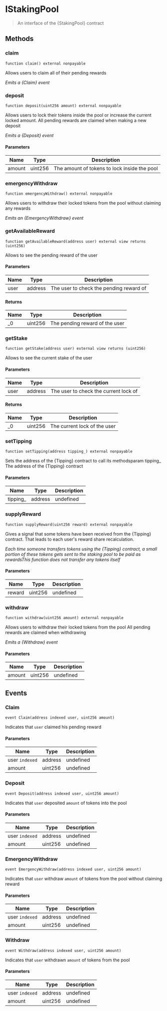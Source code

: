 # IStakingPool



> An interface of the {StakingPool} contract





## Methods

### claim

```solidity
function claim() external nonpayable
```

Allows users to claim all of their pending rewards

*Emits a {Claim} event*


### deposit

```solidity
function deposit(uint256 amount) external nonpayable
```

Allows users to lock their tokens inside the pool         or increase the current locked amount. All pending rewards         are claimed when making a new deposit

*Emits a {Deposit} event*

#### Parameters

| Name | Type | Description |
|---|---|---|
| amount | uint256 | The amount of tokens to lock inside the pool |

### emergencyWithdraw

```solidity
function emergencyWithdraw() external nonpayable
```

Allows users to withdraw their locked tokens from the pool         without claiming any rewards

*Emits an {EmergencyWithdraw} event*


### getAvailableReward

```solidity
function getAvailableReward(address user) external view returns (uint256)
```

Allows to see the pending reward of the user



#### Parameters

| Name | Type | Description |
|---|---|---|
| user | address | The user to check the pending reward of |

#### Returns

| Name | Type | Description |
|---|---|---|
| _0 | uint256 | The pending reward of the user |

### getStake

```solidity
function getStake(address user) external view returns (uint256)
```

Allows to see the current stake of the user



#### Parameters

| Name | Type | Description |
|---|---|---|
| user | address | The user to check the current lock of |

#### Returns

| Name | Type | Description |
|---|---|---|
| _0 | uint256 | The current lock of the user |

### setTipping

```solidity
function setTipping(address tipping_) external nonpayable
```

Sets the address of the {Tipping} contract to call its methodsparam tipping_ The address of the {Tipping} contract



#### Parameters

| Name | Type | Description |
|---|---|---|
| tipping_ | address | undefined |

### supplyReward

```solidity
function supplyReward(uint256 reward) external nonpayable
```

Gives a signal that some tokens have been received from the         {Tipping} contract. That leads to each user&#39;s reward share         recalculation.

*Each time someone transfers tokens using the {Tipping} contract,      a small portion of these tokens gets sent to the staking pool to be      paid as rewardsThis function does not transfer any tokens itself*

#### Parameters

| Name | Type | Description |
|---|---|---|
| reward | uint256 | undefined |

### withdraw

```solidity
function withdraw(uint256 amount) external nonpayable
```

Allows users to withdraw their locked tokens from the pool         All pending rewards are claimed when withdrawing

*Emits a {Withdraw} event*

#### Parameters

| Name | Type | Description |
|---|---|---|
| amount | uint256 | undefined |



## Events

### Claim

```solidity
event Claim(address indexed user, uint256 amount)
```

Indicates that `user` claimed his pending reward



#### Parameters

| Name | Type | Description |
|---|---|---|
| user `indexed` | address | undefined |
| amount  | uint256 | undefined |

### Deposit

```solidity
event Deposit(address indexed user, uint256 amount)
```

Indicates that `user` deposited `amount` of tokens into the pool



#### Parameters

| Name | Type | Description |
|---|---|---|
| user `indexed` | address | undefined |
| amount  | uint256 | undefined |

### EmergencyWithdraw

```solidity
event EmergencyWithdraw(address indexed user, uint256 amount)
```

Indicates that `user` withdraw `amount` of tokens from the pool      without claiming reward



#### Parameters

| Name | Type | Description |
|---|---|---|
| user `indexed` | address | undefined |
| amount  | uint256 | undefined |

### Withdraw

```solidity
event Withdraw(address indexed user, uint256 amount)
```

Indicates that `user` withdrawn `amount` of tokens from the pool



#### Parameters

| Name | Type | Description |
|---|---|---|
| user `indexed` | address | undefined |
| amount  | uint256 | undefined |



